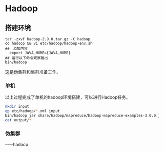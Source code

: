 # Hadoop

## 搭建环境

``` shell
tar -zxvf hadoop-2.9.0.tar.gz -C hadoop   
cd hadoop && vi etc/hadoop/hadoop-env.sh
##　添加内容
  export JAVA_HOME={JAVA_HOME}
## 运行以下命令观察输出
bin/hadoop
```

这是伪集群和集群准备工作。

### 单机
以上过程完成了单机的hadoop环境搭建，可以进行Hadoop任务。
```bash
mkdir input
cp etc/hadoop/*.xml input
bin/hadoop jar share/hadoop/mapreduce/hadoop-mapreduce-examples-3.0.0.jar grep input output 'dfs[a-z.]+'
cat output/*
```

### 伪集群










----hadoop
